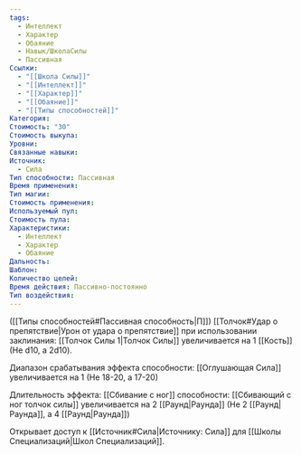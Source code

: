 ```yaml
---
tags:
  - Интеллект
  - Характер
  - Обаяние
  - Навык/ШколаСилы
  - Пассивная
Ссылки:
  - "[[Школа Силы]]"
  - "[[Интеллект]]"
  - "[[Характер]]"
  - "[[Обаяние]]"
  - "[[Типы способностей]]"
Категория: 
Стоимость: "30"
Стоимость выкупа: 
Уровни: 
Связанные навыки: 
Источник:
  - Сила
Тип способности: Пассивная
Время применения: 
Тип магии: 
Стоимость применения: 
Используемый пул: 
Стоимость пула: 
Характеристики:
  - Интеллект
  - Характер
  - Обаяние
Дальность: 
Шаблон: 
Количество целей: 
Время действия: Пассивно-постоянно
Тип воздействия:
---
```

([[Типы способностей#Пассивная способность|П]]) [[Толчок#Удар о препятствие|Урон от удара о препятствие]] при использовании заклинания: [[Толчок Силы 1|Толчок Силы]] увеличивается на 1 [[Кость]] (Не d10, а 2d10).

Диапазон срабатывания эффекта способности: [[Оглушающая Сила]] увеличивается на 1 (Не 18-20, а 17-20)

Длительность эффекта: [[Сбивание с ног]] способности: [[Сбивающий с ног толчок силы]] увеличивается на 2 [[Раунд|Раунда]] (Не 2 [[Раунд|Раунда]], а 4 [[Раунд|Раунда]])

Открывает доступ к [[Источник#Сила|Источнику: Сила]] для [[Школы Специализаций|Школ Специализаций]]. 


